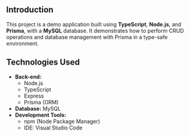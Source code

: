 ## Introduction
This project is a demo application built using **TypeScript**, **Node.js**, and **Prisma**, with a **MySQL** database. It demonstrates how to perform CRUD operations and database management with Prisma in a type-safe environment.

## Technologies Used

- **Back-end:**
  - Node.js
  - TypeScript
  - Express
  - Prisma (ORM)
- **Database:** MySQL
- **Development Tools:**
  - npm (Node Package Manager)
  - IDE:  Visual Studio Code

